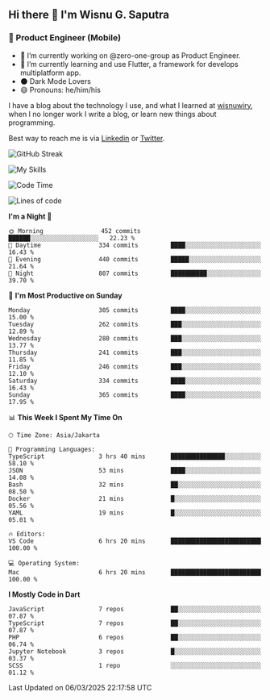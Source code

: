 ## Hi there 👋 I'm Wisnu G. Saputra

### :mobile_phone_off: Product Engineer (Mobile)

- 🔭 I’m currently working on @zero-one-group as Product Engineer.
- 🌱 I’m currently learning and use Flutter, a framework for develops multiplatform app.
- 🌑 Dark Mode Lovers
- 😄 Pronouns: he/him/his

I have a blog about the technology I use, and what I learned at [wisnuwiry](https://wisnuwiry.space/), when I no longer work I write a blog, or learn new things about programming.

Best way to reach me is via [Linkedin](https://www.linkedin.com/in/wisnu-saputra/) or [Twitter](https://twitter.com/wisnuwiry).

![GitHub Streak](https://streak-stats.demolab.com?user=wisnuwiry&theme=dark&hide_border=true)

![My Skills](https://skillicons.dev/icons?i=dart,flutter,kotlin,swift,go,js,css,neovim,git,linux&perline=5)

<!--START_SECTION:waka-->
![Code Time](http://img.shields.io/badge/Code%20Time-1%2C739%20hrs%2041%20mins-blue)

![Lines of code](https://img.shields.io/badge/From%20Hello%20World%20I%27ve%20Written-3.9%20million%20lines%20of%20code-blue)

**I'm a Night 🦉** 

```text
🌞 Morning                452 commits         ██████░░░░░░░░░░░░░░░░░░░   22.23 % 
🌆 Daytime                334 commits         ████░░░░░░░░░░░░░░░░░░░░░   16.43 % 
🌃 Evening                440 commits         █████░░░░░░░░░░░░░░░░░░░░   21.64 % 
🌙 Night                  807 commits         ██████████░░░░░░░░░░░░░░░   39.70 % 
```
📅 **I'm Most Productive on Sunday** 

```text
Monday                   305 commits         ████░░░░░░░░░░░░░░░░░░░░░   15.00 % 
Tuesday                  262 commits         ███░░░░░░░░░░░░░░░░░░░░░░   12.89 % 
Wednesday                280 commits         ███░░░░░░░░░░░░░░░░░░░░░░   13.77 % 
Thursday                 241 commits         ███░░░░░░░░░░░░░░░░░░░░░░   11.85 % 
Friday                   246 commits         ███░░░░░░░░░░░░░░░░░░░░░░   12.10 % 
Saturday                 334 commits         ████░░░░░░░░░░░░░░░░░░░░░   16.43 % 
Sunday                   365 commits         ████░░░░░░░░░░░░░░░░░░░░░   17.95 % 
```


📊 **This Week I Spent My Time On** 

```text
🕑︎ Time Zone: Asia/Jakarta

💬 Programming Languages: 
TypeScript               3 hrs 40 mins       ███████████████░░░░░░░░░░   58.10 % 
JSON                     53 mins             ████░░░░░░░░░░░░░░░░░░░░░   14.08 % 
Bash                     32 mins             ██░░░░░░░░░░░░░░░░░░░░░░░   08.50 % 
Docker                   21 mins             █░░░░░░░░░░░░░░░░░░░░░░░░   05.56 % 
YAML                     19 mins             █░░░░░░░░░░░░░░░░░░░░░░░░   05.01 % 

🔥 Editors: 
VS Code                  6 hrs 20 mins       █████████████████████████   100.00 % 

💻 Operating System: 
Mac                      6 hrs 20 mins       █████████████████████████   100.00 % 
```

**I Mostly Code in Dart** 

```text
JavaScript               7 repos             ██░░░░░░░░░░░░░░░░░░░░░░░   07.87 % 
TypeScript               7 repos             ██░░░░░░░░░░░░░░░░░░░░░░░   07.87 % 
PHP                      6 repos             ██░░░░░░░░░░░░░░░░░░░░░░░   06.74 % 
Jupyter Notebook         3 repos             █░░░░░░░░░░░░░░░░░░░░░░░░   03.37 % 
SCSS                     1 repo              ░░░░░░░░░░░░░░░░░░░░░░░░░   01.12 % 
```




 Last Updated on 06/03/2025 22:17:58 UTC
<!--END_SECTION:waka-->
